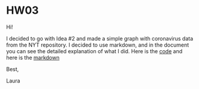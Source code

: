 # HW03
Hi!

I decided to go with Idea #2 and made a simple graph with coronavirus data from the NYT repository. I decided to use markdown, and in the document you can see the detailed explanation of what I did. Here is the [code]() and here is the [markdown]()

Best,

Laura